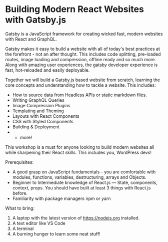 # Building Modern React Websites with Gatsby.js

Gatsby is a JavaScript framework for creating wicked fast, modern websites with React and GraphQL.

Gatsby makes it easy to build a website with all of today's best practices at the forefront - not an after thought. This includes code splitting, pre-loaded routes, image loading and compression, offline ready and so much more. Along with amazing user experiences, the gatsby developer experience is fast, hot-reloaded and easily deployable.

Together we will build a Gatsby.js based website from scratch, learning the core concepts and understanding how to tackle a website. This includes:

* How to source data from Headless APIs or static markdown files.
* Writing GraphQL Queries
* Image Compression Plugins
* Templating and Theming
* Layouts with React Components
* CSS with Styled Components
* Building & Deployment
* + more!

This workshop is a must for anyone looking to build modern websites all while sharpening their React skills. This includes you, WordPress devs!

Prerequisites:

* A good grasp on JavaScript fundamentals - you are comfortable with modules, functions, variables, destructuring, arrays and Objects.
* Beginner to Intermediate knowledge of React.js — State, components, context, props. You should have built at least 3 things with React.js before.
* Familiarity with package managers npm or yarn

What to bring:

1. A laptop with the latest version of <https://nodejs.org> installed.
1. A text editor like VS Code
1. A terminal
1. A burning hunger to learn some neat stuff!


